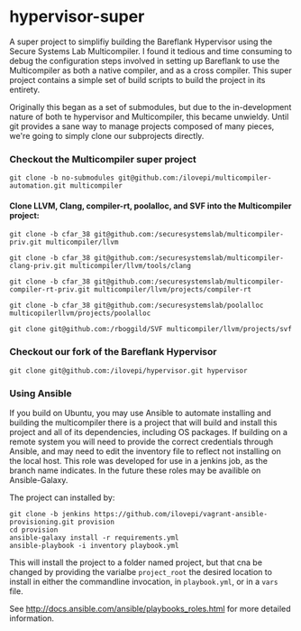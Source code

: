 # hypervisor-super
A super project to simplifiy building the Bareflank Hypervisor using the Secure Systems Lab Multicompiler. I found it tedious and time consuming to debug the configuration steps involved in setting up Bareflank to use the Multicompiler as both a native compiler, and as a cross compiler. This super project contains a simple set of build scripts to build the project in its entirety.

Originally this began as a set of submodules, but due to the in-development nature of both te hypervisor and Multicompiler, this became unwieldy. Until git provides a sane way to manage projects composed of many pieces, we're going to simply clone our subprojects directly. 

### Checkout the Multicompiler super project
`git clone -b no-submodules git@github.com:/ilovepi/multicompiler-automation.git multicompiler`

#### Clone LLVM, Clang, compiler-rt, poolalloc, and SVF into the Multicompiler project:

`git clone -b cfar_38 git@github.com:/securesystemslab/multicompiler-priv.git multicompiler/llvm`

`git clone -b cfar_38 git@github.com:/securesystemslab/multicompiler-clang-priv.git multicompiler/llvm/tools/clang`

`git clone -b cfar_38 git@github.com:/securesystemslab/multicompiler-compiler-rt-priv.git multicompiler/llvm/projects/compiler-rt`

`git clone -b cfar_38 git@github.com:/securesystemslab/poolalloc multicopilerllvm/projects/poolalloc`

`git clone git@github.com:/rboggild/SVF multicompiler/llvm/projects/svf`

### Checkout our fork of the Bareflank Hypervisor
`git clone git@github.com:/ilovepi/hypervisor.git hypervisor`

### Using Ansible

If you build on Ubuntu, you may use Ansible to automate installing and building the multicompiler there is a project that will build and install this project and all of its dependencies, including OS packages. If building on a remote system you will need to provide the correct credentials through Ansible, and may need to edit the inventory file to reflect not installing on the local host. This role was developed for use in a jenkins job, as the branch name indicates. In the future these roles may be availible on Ansible-Galaxy.

The project can installed by:

```
git clone -b jenkins https://github.com/ilovepi/vagrant-ansible-provisioning.git provision
cd provision
ansible-galaxy install -r requirements.yml
ansible-playbook -i inventory playbook.yml
```
This will install the project to a folder named project, but that cna be changed by providing the varialbe `project_root` the desired location to install in either the commandline invocation, in `playbook.yml`, or in a `vars` file.

See http://docs.ansible.com/ansible/playbooks_roles.html for more detailed information.






